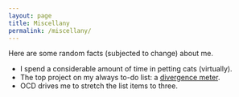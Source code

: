 ```yaml
---
layout: page
title: Miscellany
permalink: /miscellany/
---
```


<!-- <ul>
	<li><a href="courses">Courses undertaken</a> - A list of important courses that I have completed so far.</li>
	<li><a href="extracurricular">Extracurriculars</a> - A glimpse into my non-academic life!</li>
	<li><a href="travel">Travel</a> - Some moments from my trips to beautiful places around the world.</li>
</ul>

You can add other topics by editing `miscellany.md` and `_data/menu.yml`. -->

Here are some random facts (subjected to change) about me.
<ul>
	<li>
		I spend a considerable amount of time in petting cats (virtually).
	</li>
	<li>
		The top project on my always to-do list: a <a href="https://steins-gate.fandom.com/wiki/Divergence_Meter">divergence meter</a>.
	</li>
	<li>
		OCD drives me to stretch the list items to three.
	</li>
</ul>